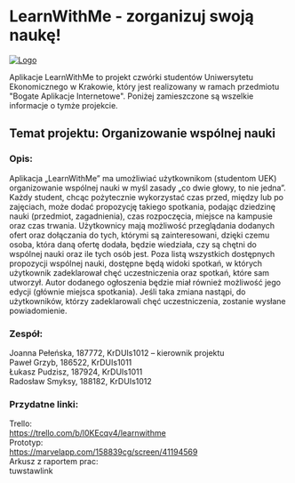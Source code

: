 # LearnWithMe - zorganizuj swoją naukę!
<A HREF="http://www.somesite.com"><IMG SRC="http://thehershamhub.co.uk/wp-content/uploads/2015/10/learn-feat.jpg" alt="Logo"></a>

  <p>Aplikacje LearnWithMe to projekt czwórki studentów Uniwersytetu Ekonomicznego w Krakowie, który jest realizowany w ramach przedmiotu "Bogate Aplikacje Internetowe".
Poniżej zamieszczone są wszelkie informacje o tymże projekcie.</p>

## Temat projektu: Organizowanie wspólnej nauki

### Opis: 
  <p>Aplikacja „LearnWithMe”  ma umożliwiać użytkownikom (studentom UEK) organizowanie wspólnej nauki w myśl zasady „co dwie głowy, to nie jedna”. Każdy student, chcąc pożytecznie wykorzystać czas przed, między lub po zajęciach, może dodać propozycję takiego spotkania, podając dziedzinę nauki (przedmiot, zagadnienia), czas rozpoczęcia, miejsce na kampusie oraz czas trwania. Użytkownicy mają możliwość przeglądania dodanych ofert oraz dołączania do tych, którymi są zainteresowani, dzięki czemu osoba, która daną ofertę dodała, będzie wiedziała, czy są chętni do wspólnej nauki oraz ile tych osób jest.
Poza listą wszystkich dostępnych propozycji wspólnej nauki, dostępne będą widoki spotkań, w których użytkownik zadeklarował chęć uczestniczenia oraz spotkań, które sam utworzył. Autor dodanego ogłoszenia będzie miał również możliwość jego edycji (głównie miejsca spotkania). Jeśli taka zmiana nastąpi, do użytkowników, którzy zadeklarowali chęć uczestniczenia, zostanie wysłane powiadomienie.</p>

### Zespół:
Joanna Pełeńska, 187772, KrDUIs1012 – kierownik projektu<br>
Paweł Grzyb, 186522, KrDUIs1011<br>
Łukasz Pudzisz, 187924, KrDUIs1011<br>
Radosław Smyksy, 188182, KrDUIs1012<br>

### Przydatne linki:
Trello:<br>
https://trello.com/b/l0KEcqv4/learnwithme<br>
Prototyp:<br>
https://marvelapp.com/158839cg/screen/41194569<br>
Arkusz z raportem prac:<br>
tuwstawlink<br>

